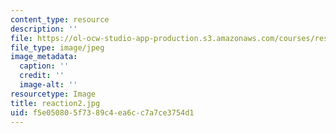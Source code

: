 ```yaml
---
content_type: resource
description: ''
file: https://ol-ocw-studio-app-production.s3.amazonaws.com/courses/res-5-0001-digital-lab-techniques-manual-spring-2007/f5e050805f7389c4ea6cc7a7ce3754d1_reaction2.jpg
file_type: image/jpeg
image_metadata:
  caption: ''
  credit: ''
  image-alt: ''
resourcetype: Image
title: reaction2.jpg
uid: f5e05080-5f73-89c4-ea6c-c7a7ce3754d1
---
```

